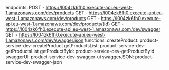 endpoints:
  POST - https://l004zk6fh0.execute-api.eu-west-1.amazonaws.com/dev/products
  GET - https://l004zk6fh0.execute-api.eu-west-1.amazonaws.com/dev/products
  GET - https://l004zk6fh0.execute-api.eu-west-1.amazonaws.com/dev/products/{id}
  GET - https://l004zk6fh0.execute-api.eu-west-1.amazonaws.com/dev/swagger
  GET - https://l004zk6fh0.execute-api.eu-west-1.amazonaws.com/dev/swagger.json
functions:
  createProduct: product-service-dev-createProduct
  getProductsList: product-service-dev-getProductsList
  getProductById: product-service-dev-getProductById
  swaggerUI: product-service-dev-swagger-ui
  swaggerJSON: product-service-dev-swagger-json